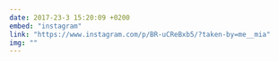 ```yaml
---
date: 2017-23-3 15:20:09 +0200
embed: "instagram"
link: "https://www.instagram.com/p/BR-uCReBxb5/?taken-by=me__mia"
img: ""
---
```

